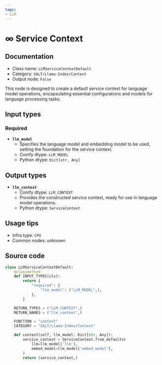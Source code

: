 ```yaml
---
tags:
- LLM
---
```


# ∞ Service Context
## Documentation
- Class name: `LLMServiceContextDefault`
- Category: `SALT/Llama-Index/Context`
- Output node: `False`

This node is designed to create a default service context for language model operations, encapsulating essential configurations and models for language processing tasks.
## Input types
### Required
- **`llm_model`**
    - Specifies the language model and embedding model to be used, setting the foundation for the service context.
    - Comfy dtype: `LLM_MODEL`
    - Python dtype: `Dict[str, Any]`
## Output types
- **`llm_context`**
    - Comfy dtype: `LLM_CONTEXT`
    - Provides the constructed service context, ready for use in language model operations.
    - Python dtype: `ServiceContext`
## Usage tips
- Infra type: `CPU`
- Common nodes: unknown


## Source code
```python
class LLMServiceContextDefault:
    @classmethod
    def INPUT_TYPES(cls):
        return {
            "required": {
                "llm_model": ("LLM_MODEL",),
            },
        }

    RETURN_TYPES = ("LLM_CONTEXT",)
    RETURN_NAMES = ("llm_context",)

    FUNCTION = "context"
    CATEGORY = "SALT/Llama-Index/Context"

    def context(self, llm_model: Dict[str, Any]):
        service_context = ServiceContext.from_defaults(
            llm=llm_model['llm'],
            embed_model=llm_model['embed_model'],
        )
        return (service_context,)

```

